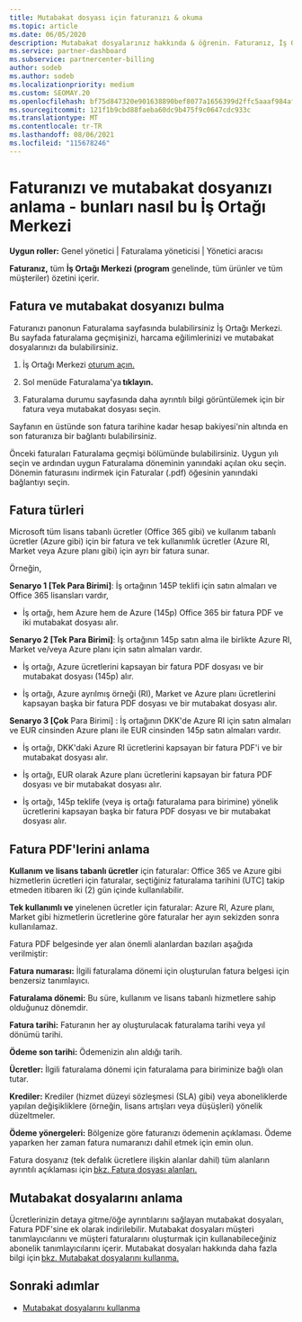 ```yaml
---
title: Mutabakat dosyası için faturanızı & okuma
ms.topic: article
ms.date: 06/05/2020
description: Mutabakat dosyalarınız hakkında & öğrenin. Faturanız, İş Ortağı Merkezi dönem boyunca program, ürünler ve müşteriler için geçerli olan ücretleri gösterir.
ms.service: partner-dashboard
ms.subservice: partnercenter-billing
author: sodeb
ms.author: sodeb
ms.localizationpriority: medium
ms.custom: SEOMAY.20
ms.openlocfilehash: bf75d847320e901638890bef8077a1656399d2ffc5aaaf984af329784d1de030
ms.sourcegitcommit: 121f1b9cbd88faeba60dc9b475f9c0647cdc933c
ms.translationtype: MT
ms.contentlocale: tr-TR
ms.lasthandoff: 08/06/2021
ms.locfileid: "115678246"
---
```

# <a name="understand-your-bill-and-reconciliation-file---learn-how-to-find-them-in-partner-center"></a>Faturanızı ve mutabakat dosyanızı anlama - bunları nasıl bu İş Ortağı Merkezi


**Uygun roller:** Genel yönetici | Faturalama yöneticisi | Yönetici aracısı


**Faturanız,** tüm **İş Ortağı Merkezi (program** genelinde, tüm ürünler ve tüm müşteriler) özetini içerir. 

## <a name="find-your-bill-and-reconciliation-file"></a>Fatura ve mutabakat dosyanızı bulma 

Faturanızı panonun Faturalama sayfasında bulabilirsiniz İş Ortağı Merkezi. Bu sayfada faturalama geçmişinizi, harcama eğilimlerinizi ve mutabakat dosyalarınızı da bulabilirsiniz. 

1. İş Ortağı Merkezi [oturum açın.](https://partner.microsoft.com/dashboard/home) 

2. Sol menüde Faturalama'ya **tıklayın.** 

3. Faturalama durumu sayfasında daha ayrıntılı bilgi görüntülemek için bir fatura veya mutabakat dosyası seçin. 

Sayfanın en üstünde son fatura tarihine kadar hesap bakiyesi'nin altında en son faturanıza bir bağlantı bulabilirsiniz. 

Önceki faturaları Faturalama geçmişi bölümünde bulabilirsiniz. Uygun yılı seçin ve ardından uygun Faturalama döneminin yanındaki açılan oku seçin. Dönemin faturasını indirmek için Faturalar (.pdf) öğesinin yanındaki bağlantıyı seçin. 

## <a name="invoice-types"></a>Fatura türleri

Microsoft tüm lisans tabanlı ücretler (Office 365 gibi) ve kullanım tabanlı ücretler (Azure gibi) için bir fatura ve tek kullanımlık ücretler (Azure RI, Market veya Azure planı gibi) için ayrı bir fatura sunar.

Örneğin,  

**Senaryo 1 [Tek Para Birimi]**: İş ortağının 145P teklifi için satın almaları ve Office 365 lisansları vardır,  

- İş ortağı, hem Azure hem de Azure (145p) Office 365 bir fatura PDF ve iki mutabakat dosyası alır.  

**Senaryo 2 [Tek Para Birimi]**: İş ortağının 145p satın alma ile birlikte Azure RI, Market ve/veya Azure planı için satın almaları vardır.

- İş ortağı, Azure ücretlerini kapsayan bir fatura PDF dosyası ve bir mutabakat dosyası (145p) alır. 

- İş ortağı, Azure ayrılmış örneği (RI), Market ve Azure planı ücretlerini kapsayan başka bir fatura PDF dosyası ve bir mutabakat dosyası alır. 

**Senaryo 3 [Çok** Para Birimi] : İş ortağının DKK'de Azure RI için satın almaları ve EUR cinsinden Azure planı ile EUR cinsinden 145p satın almaları vardır.

- İş ortağı, DKK'daki Azure RI ücretlerini kapsayan bir fatura PDF'i ve bir mutabakat dosyası alır. 

- İş ortağı, EUR olarak Azure planı ücretlerini kapsayan bir fatura PDF dosyası ve bir mutabakat dosyası alır. 

- İş ortağı, 145p teklife (veya iş ortağı faturalama para birimine) yönelik ücretlerini kapsayan başka bir fatura PDF dosyası ve bir mutabakat dosyası alır. 


## <a name="understanding-invoice-pdf"></a>Fatura PDF'lerini anlama 

**Kullanım ve lisans tabanlı ücretler** için faturalar: Office 365 ve Azure gibi hizmetlerin ücretleri için faturalar, seçtiğiniz faturalama tarihini (UTC] takip etmeden itibaren iki (2) gün içinde kullanılabilir.  

**Tek kullanımlı ve** yinelenen ücretler için faturalar: Azure RI, Azure planı, Market gibi hizmetlerin ücretlerine göre faturalar her ayın sekizden sonra kullanılamaz.  

Fatura PDF belgesinde yer alan önemli alanlardan bazıları aşağıda verilmiştir:

**Fatura numarası:** İlgili faturalama dönemi için oluşturulan fatura belgesi için benzersiz tanımlayıcı. 

**Faturalama dönemi:** Bu süre, kullanım ve lisans tabanlı hizmetlere sahip olduğunuz dönemdir. 

**Fatura tarihi:** Faturanın her ay oluşturulacak faturalama tarihi veya yıl dönümü tarihi. 

**Ödeme son tarihi:** Ödemenizin alın aldığı tarih. 

**Ücretler:** İlgili faturalama dönemi için faturalama para biriminize bağlı olan tutar. 

**Krediler:** Krediler (hizmet düzeyi sözleşmesi (SLA) gibi) veya aboneliklerde yapılan değişikliklere (örneğin, lisans artışları veya düşüşleri) yönelik düzeltmeler. 

**Ödeme yönergeleri:** Bölgenize göre faturanızı ödemenin açıklaması. Ödeme yaparken her zaman fatura numaranızı dahil etmek için emin olun. 

Fatura dosyanız (tek defalık ücretlere ilişkin alanlar dahil) tüm alanların ayrıntılı açıklaması için [bkz. Fatura dosyası alanları.](invoice-file.md) 

## <a name="understand-reconciliation-files"></a>Mutabakat dosyalarını anlama

 Ücretlerinizin detaya gitme/öğe ayrıntılarını sağlayan mutabakat dosyaları, Fatura PDF'sine ek olarak indirilebilir. Mutabakat dosyaları müşteri tanımlayıcılarını ve müşteri faturalarını oluşturmak için kullanabileceğiniz abonelik tanımlayıcılarını içerir. Mutabakat dosyaları hakkında daha fazla bilgi için [bkz. Mutabakat dosyalarını kullanma.](use-the-reconciliation-files.md) 

## <a name="next-steps"></a>Sonraki adımlar

- [Mutabakat dosyalarını kullanma](use-the-reconciliation-files.md)